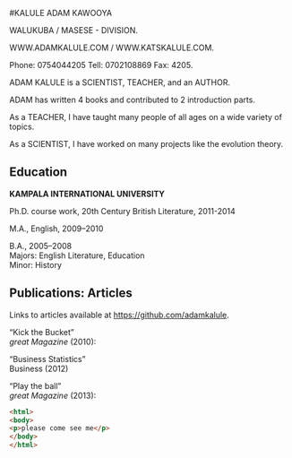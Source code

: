 #KALULE ADAM KAWOOYA

WALUKUBA / MASESE - DIVISION.

WWW.ADAMKALULE.COM / WWW.KATSKALULE.COM.

Phone: 0754044205  Tell: 0702108869 Fax: 4205.


ADAM KALULE is a SCIENTIST, TEACHER, and an AUTHOR. 

ADAM has written 4 books and contributed to 2 introduction parts.

As a TEACHER, I have taught many people of all ages on a wide variety of topics.

As a SCIENTIST, I have worked on many projects like the evolution theory.

## Education

**KAMPALA INTERNATIONAL UNIVERSITY**

Ph.D. course work, 20th Century British Literature, 2011-2014

M.A., English, 2009–2010 

B.A., 2005–2008  
Majors: English Literature, Education  
Minor: History

## Publications: Articles

Links to articles available at https://github.com/adamkalule.

“Kick the Bucket”  
*great Magazine* (2010): 

“Business Statistics”  
Business (2012)

“Play the ball”  
*great Magazine* (2013): 

```html
<html>
<body>
<p>please come see me</p>
</body>
</html>
```